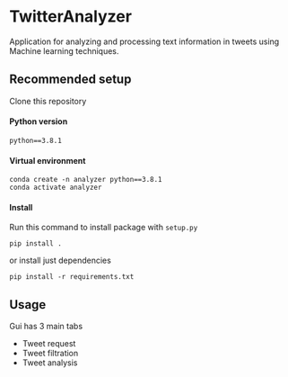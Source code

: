 # TwitterAnalyzer

Application for analyzing and processing text information in tweets using Machine learning techniques.

## Recommended setup
Clone this repository

#### Python version 
`python==3.8.1`

#### Virtual environment
    conda create -n analyzer python==3.8.1
    conda activate analyzer
    
#### Install 

Run this command to install package with `setup.py`

`pip install .`

or install just dependencies

`pip install -r requirements.txt`

## Usage
Gui has 3 main tabs
 - Tweet request
 - Tweet filtration
 - Tweet analysis
 